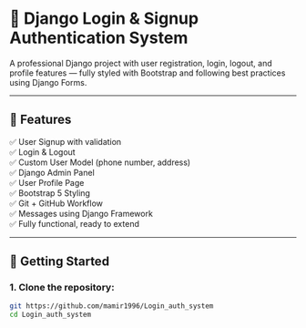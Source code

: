 # 🔐 Django Login & Signup Authentication System

A professional Django project with user registration, login, logout, and profile features — fully styled with Bootstrap and following best practices using Django Forms.

---

## 📁 Features

✅ User Signup with validation  
✅ Login & Logout  
✅ Custom User Model (phone number, address)  
✅ Django Admin Panel  
✅ User Profile Page  
✅ Bootstrap 5 Styling  
✅ Git + GitHub Workflow  
✅ Messages using Django Framework  
✅ Fully functional, ready to extend

---

## 🚀 Getting Started

### 1. Clone the repository:

```bash
git https://github.com/mamir1996/Login_auth_system
cd Login_auth_system
